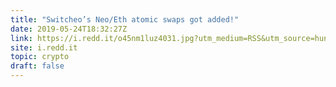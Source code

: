```yaml
---
title: "Switcheo’s Neo/Eth atomic swaps got added!"
date: 2019-05-24T18:32:27Z
link: https://i.redd.it/o45nm1luz4031.jpg?utm_medium=RSS&utm_source=hune
site: i.redd.it
topic: crypto
draft: false
---
```

